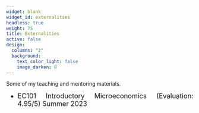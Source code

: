 ```yaml
---
widget: blank
widget_id: externalities
headless: true
weight: 75
title: Externalities
active: false
design:
  columns: "2"
  background:
    text_color_light: false
    image_darken: 0
---
```

S﻿ome of my teaching and mentoring materials.

<ul style="font-size: 18px; text-align: justify; margin-top: 12px; margin-bottom: 5px;">
    <li>EC101 Introductory Microeconomics (Evaluation: 4.95/5) Summer 2023</li>
</ul>